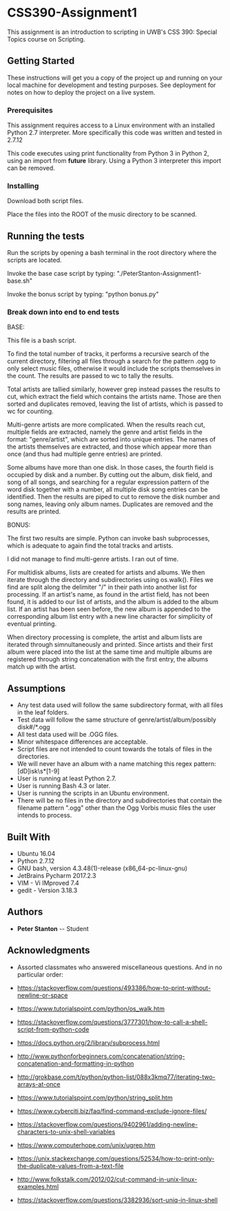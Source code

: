 # CSS390-Assignment1

This assignment is an introduction to scripting in UWB's CSS 390: Special Topics course on Scripting.

## Getting Started

These instructions will get you a copy of the project up and running on your local machine for development and testing purposes. See deployment for notes on how to deploy the project on a live system.

### Prerequisites

This assignment requires access to a Linux environment with an installed Python 2.7 interpreter. More specifically this code was written and tested in 2.7.12

This code executes using print functionality from Python 3 in Python 2, using an import from __future__ library. Using a Python 3 interpreter this import can be removed.

### Installing

Download both script files. 

Place the files into the ROOT of the music directory to be scanned.

## Running the tests

Run the scripts by opening a bash terminal in the root directory where the scripts are located.

Invoke the base case script by typing: "./PeterStanton-Assignment1-base.sh"

Invoke the bonus script by typing: "python bonus.py"

### Break down into end to end tests

BASE:

This file is a bash script.

To find the total number of tracks, it performs a recursive search of the current directory, filtering all files through a search for the pattern .ogg to only select music files, otherwise it would include the scripts themselves in the count. The results are passed to wc to tally the results.

Total artists are tallied similarly, however grep instead passes the results to cut, which extract the field which contains the artists name. Those are then sorted and duplicates removed, leaving the list of artists, which is passed to wc for counting.

Multi-genre artists are more complicated. When the results reach cut, multiple fields are extracted, namely the genre and artist fields
in the format: "genre/artist", which are sorted into unique entries. The names of the artists themselves are extracted, and those which appear more than once (and thus had multiple genre entries) are printed.

Some albums have more than one disk. In those cases, the fourth field is occupied by disk and a number. By cutting out the album, disk field, and song of all songs, and searching for a regular expression pattern of the word disk together with a number, all multiple disk song entries can be identified. Then the results are piped to cut to remove the disk number and song names, leaving only album names. Duplicates are removed and the results are printed.


BONUS:

The first two results are simple. Python can invoke bash subprocesses, which is adequate to again find the total tracks and artists.

I did not manage to find multi-genre artists. I ran out of time.

For multidisk albums, lists are created for artists and albums. We then iterate through the directory and subdirectories using os.walk(). Files we find are split along the delimiter "/" in their path into another list for processing. If an artist's name, as found in the artist field, has not been found, it is added to our list of artists, and the album is added to the album list. If an artist has been seen before, the new album is appended to the corresponding album list entry with a new line character for simplicity of eventual printing.

When directory processing is complete, the artist and album lists are iterated through simnultaneously and printed. Since artists and their first album were placed into the list at the same time and multiple albums are registered through string concatenation with the first entry, the albums match up with the artist.

## Assumptions 

* Any test data used will follow the same subdirectory format, with all files in the leaf folders. 
* Test data will follow the same structure of genre/artist/album/possibly disk#/*.ogg
* All test data used will be .OGG files.
* Minor whitespace differences are acceptable.
* Script files are not intended to count towards the totals of files in the directories.
* We will never have an album with a name matching this regex pattern: [dD]isk\s*[1-9]
* User is running at least Python 2.7.
* User is running Bash 4.3 or later.
* User is running the scripts in an Ubuntu environment.
* There will be no files in the directory and subdirectories that contain the filename pattern ".ogg" other than the Ogg Vorbis music files the user intends to process.


## Built With

* Ubuntu 16.04
* Python 2.7.12
* GNU bash, version 4.3.48(1)-release (x86_64-pc-linux-gnu)
* JetBrains Pycharm 2017.2.3
* VIM - Vi IMproved 7.4
* gedit - Version 3.18.3



## Authors

* **Peter Stanton** -- Student


## Acknowledgments

* Assorted classmates who answered miscellaneous questions.
And in no particular order:

* https://stackoverflow.com/questions/493386/how-to-print-without-newline-or-space
* https://www.tutorialspoint.com/python/os_walk.htm
* https://stackoverflow.com/questions/3777301/how-to-call-a-shell-script-from-python-code
* https://docs.python.org/2/library/subprocess.html
* http://www.pythonforbeginners.com/concatenation/string-concatenation-and-formatting-in-python
* http://grokbase.com/t/python/python-list/088x3kmq77/iterating-two-arrays-at-once
* https://www.tutorialspoint.com/python/string_split.htm

* https://www.cyberciti.biz/faq/find-command-exclude-ignore-files/
* https://stackoverflow.com/questions/9402961/adding-newline-characters-to-unix-shell-variables
* https://www.computerhope.com/unix/ugrep.htm
* https://unix.stackexchange.com/questions/52534/how-to-print-only-the-duplicate-values-from-a-text-file
* http://www.folkstalk.com/2012/02/cut-command-in-unix-linux-examples.html
* https://stackoverflow.com/questions/3382936/sort-uniq-in-linux-shell

